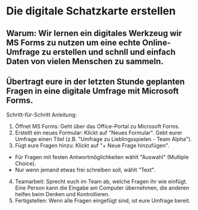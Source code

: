 # Die digitale Schatzkarte erstellen

## Warum: Wir lernen ein digitales Werkzeug wir MS Forms zu nutzen um eine echte Online-Umfrage zu erstellen und schnll und einfach Daten von vielen Menschen zu sammeln.

## Übertragt eure in der letzten Stunde geplanten Fragen in eine digitale Umfrage mit Microsoft Forms.

Schritt-für-Schritt Anleitung:
1. Öffnet MS Forms: Geht über das Office-Portal zu Microsoft Forms.
2. Erstellt ein neues Formular: Klickt auf "Neues Formular". Gebt eurer Umfrage einen Titel (z.B. "Umfrage zu Lieblingsspielen - Team Alpha").
3. Fügt eure Fragen hinzu: Klickt auf "+ Neue Frage hinzufügen".
* Für Fragen mit festen Antwortmöglichkeiten wählt "Auswahl" (Multiple Choice).
* Nur wenn jemand etwas frei schreiben soll, wählt "Text".
4. Teamarbeit: Sprecht euch im Team ab, welche Fragen ihr wie einfügt. Eine Person kann die Eingabe am Computer übernehmen, die anderen helfen beim Denken und Kontrollieren.
5. Fertigstellen: Wenn alle Fragen eingefügt sind, ist eure Umfrage bereit.

